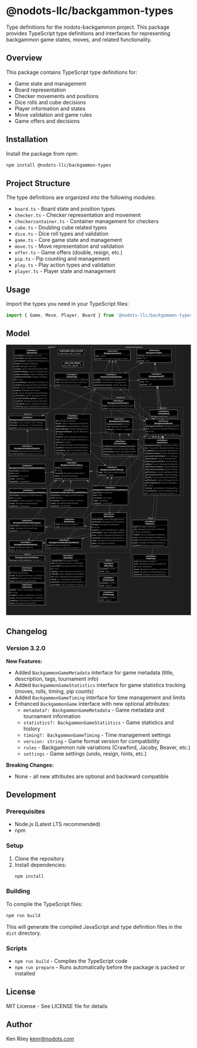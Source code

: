 # @nodots-llc/backgammon-types

Type definitions for the nodots-backgammon project. This package provides TypeScript type definitions and interfaces for representing backgammon game states, moves, and related functionality.

## Overview

This package contains TypeScript type definitions for:

- Game state and management
- Board representation
- Checker movements and positions
- Dice rolls and cube decisions
- Player information and states
- Move validation and game rules
- Game offers and decisions

## Installation

Install the package from npm:

```bash
npm install @nodots-llc/backgammon-types
```

## Project Structure

The type definitions are organized into the following modules:

- `board.ts` - Board state and position types
- `checker.ts` - Checker representation and movement
- `checkercontainer.ts` - Container management for checkers
- `cube.ts` - Doubling cube related types
- `dice.ts` - Dice roll types and validation
- `game.ts` - Core game state and management
- `move.ts` - Move representation and validation
- `offer.ts` - Game offers (double, resign, etc.)
- `pip.ts` - Pip counting and management
- `play.ts` - Play action types and validation
- `player.ts` - Player state and management

## Usage

Import the types you need in your TypeScript files:

```typescript
import { Game, Move, Player, Board } from '@nodots-llc/backgammon-types'
```

## Model

![Source Diagram](src_diagram.png)

## Changelog

### Version 3.2.0

**New Features:**

- Added `BackgammonGameMetadata` interface for game metadata (title, description, tags, tournament info)
- Added `BackgammonGameStatistics` interface for game statistics tracking (moves, rolls, timing, pip counts)
- Added `BackgammonGameTiming` interface for time management and limits
- Enhanced `BackgammonGame` interface with new optional attributes:
  - `metadata?: BackgammonGameMetadata` - Game metadata and tournament information
  - `statistics?: BackgammonGameStatistics` - Game statistics and history
  - `timing?: BackgammonGameTiming` - Time management settings
  - `version: string` - Game format version for compatibility
  - `rules` - Backgammon rule variations (Crawford, Jacoby, Beaver, etc.)
  - `settings` - Game settings (undo, resign, hints, etc.)

**Breaking Changes:**

- None - all new attributes are optional and backward compatible

## Development

### Prerequisites

- Node.js (Latest LTS recommended)
- npm

### Setup

1. Clone the repository
2. Install dependencies:
   ```bash
   npm install
   ```

### Building

To compile the TypeScript files:

```bash
npm run build
```

This will generate the compiled JavaScript and type definition files in the `dist` directory.

### Scripts

- `npm run build` - Compiles the TypeScript code
- `npm run prepare` - Runs automatically before the package is packed or installed

## License

MIT License - See LICENSE file for details

## Author

Ken Riley <kenr@nodots.com>
